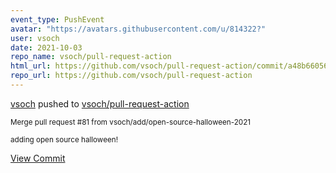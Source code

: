 ```yaml
---
event_type: PushEvent
avatar: "https://avatars.githubusercontent.com/u/814322?"
user: vsoch
date: 2021-10-03
repo_name: vsoch/pull-request-action
html_url: https://github.com/vsoch/pull-request-action/commit/a48b660567fec2bb41abc0bafbe4246140fa87ed
repo_url: https://github.com/vsoch/pull-request-action
---
```


<a href='https://github.com/vsoch' target='_blank'>vsoch</a> pushed to <a href='https://github.com/vsoch/pull-request-action' target='_blank'>vsoch/pull-request-action</a>

<small>Merge pull request #81 from vsoch/add/open-source-halloween-2021

adding open source halloween!</small>

<a href='https://github.com/vsoch/pull-request-action/commit/a48b660567fec2bb41abc0bafbe4246140fa87ed' target='_blank'>View Commit</a>